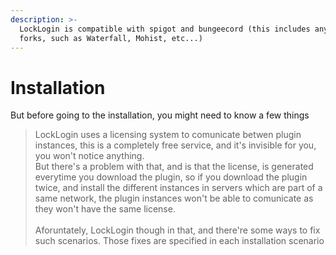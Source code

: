 ```yaml
---
description: >-
  LockLogin is compatible with spigot and bungeecord (this includes any of its
  forks, such as Waterfall, Mohist, etc...)
---
```


# Installation

But before going to the installation, you might need to know a few things

> LockLogin uses a licensing system to comunicate betwen plugin instances, this is a completely free service, and it's invisible for you, you won't notice anything. \
> But there's a problem with that, and is that the license, is generated everytime you download the plugin, so if you download the plugin twice, and install the different instances in servers which are part of a same network, the plugin instances won't be able to comunicate as they won't have the same license.\
> \
> Aforuntately, LockLogin though in that, and there're some ways to fix such scenarios. Those fixes are specified in each installation scenario
